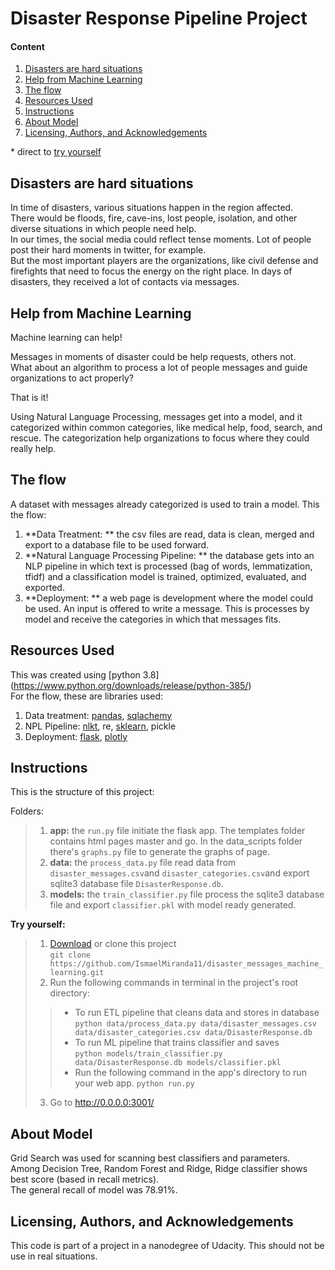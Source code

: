 # Disaster Response Pipeline Project

#### Content
1. [Disasters are hard situations](#1)
2. [Help from Machine Learning](#2)
3. [The flow](#3)
4. [Resources Used](#4)
5. [Instructions](#5)
6. [About Model](#7)
7. [Licensing, Authors, and Acknowledgements](#6)

\* direct to [try yourself](#action)

## Disasters are hard situations <a name="1"></a>

In time of disasters, various situations happen in the region affected.  
There would be floods, fire, cave-ins, lost people, isolation, and other diverse situations in which people need help.  
In our times, the social media could reflect tense moments. Lot of people post their hard moments in twitter, for example.  
But the most important players are the organizations, like civil defense and firefights that need to focus the energy on the right place. In days of disasters, they received a lot of contacts via messages.  

## Help from Machine Learning <a name="2"></a>

Machine learning can help!  

Messages in moments of disaster could be help requests, others not.  
What about an algorithm to process a lot of people messages and guide organizations to act properly?  

That is it!  

Using Natural Language Processing, messages get into a model, and it categorized within common categories, like medical help, food, search, and rescue. The categorization help organizations to focus where they could really help.

## The flow <a name="3"></a>

A dataset with messages already categorized is used to train a model. This the flow:

1. **Data Treatment: ** the csv files are read, data is clean, merged and export to a database file to be used forward.
2. **Natural Language Processing Pipeline: ** the database gets into an NLP pipeline in which text is processed (bag of words, lemmatization, tfidf) and a classification model is trained, optimized, evaluated, and exported.
3. **Deployment: ** a web page is development where the model could be used. An input is offered to write a message. This is processes by model and receive the categories in which that messages fits.

## Resources Used <a name="4"></a>

This was created using [python 3.8] (https://www.python.org/downloads/release/python-385/)  
For the flow, these are libraries used:
1. Data treatment: [pandas](https://pypi.org/project/pandas/), [sqlachemy](https://pypi.org/project/SQLAlchemy/)
2. NPL Pipeline: [nlkt](https://pypi.org/project/nltk/), re, [sklearn](https://pypi.org/project/scikit-learn/), pickle
3. Deployment: [flask](https://pypi.org/project/Flask/), [plotly](https://pypi.org/project/plotly/)

## Instructions <a name="5"></a>

This is the structure of this project:  

Folders:
>1. **app:** the `run.py` file initiate the flask app. The templates folder contains html pages master and go. In the data_scripts folder there's `graphs.py` file to generate the graphs of page.
>2. **data:** the `process_data.py` file read data from `disaster_messages.csv`and `disaster_categories.csv`and export sqlite3 database file `DisasterResponse.db`.  
>3. **models:** the `train_classifier.py` file process the sqlite3 database file and export `classifier.pkl` with model ready generated.  

**Try yourself:**<a name="action"></a>
>1. [Download](https://github.com/IsmaelMiranda11/disaster_messages_machine_learning/archive/refs/heads/master.zip) or clone this project  
`git clone https://github.com/IsmaelMiranda11/disaster_messages_machine_learning.git`  
>2. Run the following commands in terminal in the project's root directory:  
>>* To run ETL pipeline that cleans data and stores in database  
`python data/process_data.py data/disaster_messages.csv data/disaster_categories.csv data/DisasterResponse.db`
>>* To run ML pipeline that trains classifier and saves  
`python models/train_classifier.py data/DisasterResponse.db models/classifier.pkl`
>>* Run the following command in the app's directory to run your web app.
    `python run.py`
>3. Go to http://0.0.0.0:3001/

## About Model <a name="7"></a>

Grid Search was used for scanning best classifiers and parameters.  
Among Decision Tree, Random Forest and Ridge, Ridge classifier shows best score (based in recall metrics).  
The general recall of model was 78.91%.  

## Licensing, Authors, and Acknowledgements <a name="6"></a>

This code is part of a project in a nanodegree of Udacity. This should not be use in real situations.
